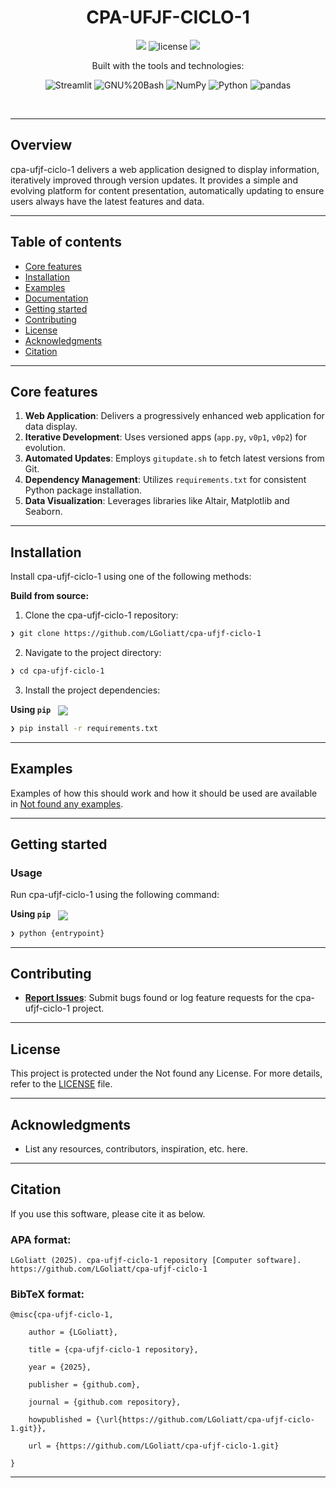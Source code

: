 <p align="center"><h1 align="center">CPA-UFJF-CICLO-1</h1></p>
<p align="center">
	<a href="https://itmo.ru/"><img src="https://raw.githubusercontent.com/aimclub/open-source-ops/43bb283758b43d75ec1df0a6bb4ae3eb20066323/badges/ITMO_badge.svg"></a>
	<img src="https://img.shields.io/github/license/LGoliatt/cpa-ufjf-ciclo-1?style=default&logo=opensourceinitiative&logoColor=white&color=blue" alt="license">
	<a href="https://github.com/ITMO-NSS-team/Open-Source-Advisor"><img src="https://img.shields.io/badge/improved%20by-OSA-blue"></a>
</p>
<p align="center">Built with the tools and technologies:</p>
<p align="center">
	<img src="https://img.shields.io/badge/Streamlit-FF4B4B.svg?style=default&logo=Streamlit&logoColor=white"alt="Streamlit">
	<img src="https://img.shields.io/badge/GNU%20Bash-4EAA25.svg?style=default&logo=GNU-Bash&logoColor=white"alt="GNU%20Bash">
	<img src="https://img.shields.io/badge/NumPy-013243.svg?style=default&logo=NumPy&logoColor=white"alt="NumPy">
	<img src="https://img.shields.io/badge/Python-3776AB.svg?style=default&logo=Python&logoColor=white"alt="Python">
	<img src="https://img.shields.io/badge/pandas-150458.svg?style=default&logo=pandas&logoColor=white"alt="pandas">
</p>
<br>


---
## Overview

<overview>
cpa-ufjf-ciclo-1 delivers a web application designed to display information, iteratively improved through version updates. It provides a simple and evolving platform for content presentation, automatically updating to ensure users always have the latest features and data.
</overview>

---


## Table of contents

- [Core features](#core-features)
- [Installation](#installation)
- [Examples](#examples)
- [Documentation](#documentation)
- [Getting started](#getting-started)
- [Contributing](#contributing)
- [License](#license)
- [Acknowledgments](#acknowledgments)
- [Citation](#citation)

---

## Core features

<corefeatures>

1. **Web Application**: Delivers a progressively enhanced web application for data display.
2. **Iterative Development**: Uses versioned apps (`app.py`, `v0p1`, `v0p2`) for evolution.
3. **Automated Updates**: Employs `gitupdate.sh` to fetch latest versions from Git.
4. **Dependency Management**: Utilizes `requirements.txt` for consistent Python package installation.
5. **Data Visualization**: Leverages libraries like Altair, Matplotlib and Seaborn.

</corefeatures>

---


## Installation

Install cpa-ufjf-ciclo-1 using one of the following methods:

**Build from source:**

1. Clone the cpa-ufjf-ciclo-1 repository:
```sh
❯ git clone https://github.com/LGoliatt/cpa-ufjf-ciclo-1
```

2. Navigate to the project directory:
```sh
❯ cd cpa-ufjf-ciclo-1
```

3. Install the project dependencies:


**Using `pip`** &nbsp;
[<img align="center" src="https://img.shields.io/badge/Pip-3776AB.svg?style={badge_style}&logo=pypi&logoColor=white" />](https://pypi.org/project/pip/)

```sh
❯ pip install -r requirements.txt
```



---


## Examples

Examples of how this should work and how it should be used are available in [Not found any examples](https://github.com/LGoliatt/cpa-ufjf-ciclo-1/tree/master/).

---



## Getting started

### Usage

Run cpa-ufjf-ciclo-1 using the following command:
 
 **Using `pip`** &nbsp;
[<img align="center" src="https://img.shields.io/badge/Pip-3776AB.svg?style={badge_style}&logo=pypi&logoColor=white" />](https://pypi.org/project/pip/)

```sh
❯ python {entrypoint}
```


---


## Contributing


- **[Report Issues](https://github.com/LGoliatt/cpa-ufjf-ciclo-1/issues )**: Submit bugs found or log feature requests for the cpa-ufjf-ciclo-1 project.


---


## License

This project is protected under the Not found any License. For more details, refer to the [LICENSE](https://github.com/LGoliatt/cpa-ufjf-ciclo-1/blob/master/) file.

---


## Acknowledgments

- List any resources, contributors, inspiration, etc. here.

---


## Citation

If you use this software, please cite it as below.

### APA format:

    LGoliatt (2025). cpa-ufjf-ciclo-1 repository [Computer software]. https://github.com/LGoliatt/cpa-ufjf-ciclo-1

### BibTeX format:

    @misc{cpa-ufjf-ciclo-1,

        author = {LGoliatt},

        title = {cpa-ufjf-ciclo-1 repository},

        year = {2025},

        publisher = {github.com},

        journal = {github.com repository},

        howpublished = {\url{https://github.com/LGoliatt/cpa-ufjf-ciclo-1.git}},

        url = {https://github.com/LGoliatt/cpa-ufjf-ciclo-1.git}

    }

---
